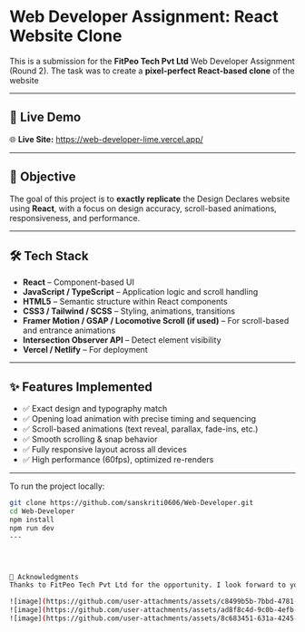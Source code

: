 # Web Developer Assignment: React Website Clone

This is a submission for the **FitPeo Tech Pvt Ltd** Web Developer Assignment (Round 2). The task was to create a **pixel-perfect React-based clone** of the website 

---

## 🚀 Live Demo

🌐 **Live Site:** https://web-developer-lime.vercel.app/

---

## 🎯 Objective

The goal of this project is to **exactly replicate** the Design Declares website using **React**, with a focus on design accuracy, scroll-based animations, responsiveness, and performance.

---

## 🛠️ Tech Stack

- **React** – Component-based UI
- **JavaScript / TypeScript** – Application logic and scroll handling
- **HTML5** – Semantic structure within React components
- **CSS3 / Tailwind / SCSS** – Styling, animations, transitions
- **Framer Motion / GSAP / Locomotive Scroll (if used)** – For scroll-based and entrance animations
- **Intersection Observer API** – Detect element visibility
- **Vercel / Netlify** – For deployment

---

## ✨ Features Implemented

- ✅ Exact design and typography match
- ✅ Opening load animation with precise timing and sequencing
- ✅ Scroll-based animations (text reveal, parallax, fade-ins, etc.)
- ✅ Smooth scrolling & snap behavior
- ✅ Fully responsive layout across all devices
- ✅ High performance (60fps), optimized re-renders

---

To run the project locally:

```bash
git clone https://github.com/sanskriti0606/Web-Developer.git
cd Web-Developer
npm install
npm run dev
---




🙏 Acknowledgments
Thanks to FitPeo Tech Pvt Ltd for the opportunity. I look forward to your feedback.

![image](https://github.com/user-attachments/assets/c8499b5b-7bbd-4781-8d8c-dba393e6ff17)
![image](https://github.com/user-attachments/assets/ad8f8c4d-9c0b-4efb-9fb8-7841774647cf)
![image](https://github.com/user-attachments/assets/8c683451-631a-4245-bf93-ba07a70e1efe)



